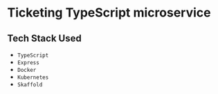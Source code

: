 # Ticketing TypeScript microservice

## Tech Stack Used

- `TypeScript`
- `Express`
- `Docker`
- `Kubernetes`
- `Skaffold`
